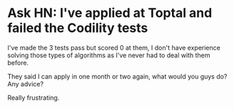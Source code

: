 # Ask HN: I've applied at Toptal and failed the Codility tests

I&#x27;ve made the 3 tests pass but scored 0 at them, I don&#x27;t have experience solving those types of algorithms as I&#x27;ve never had to deal with them before.<p>They said I can apply in one month or two again, what would you guys do? Any advice?<p>Really frustrating.
